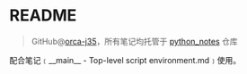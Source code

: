 # README
> GitHub@[orca-j35](https://github.com/orca-j35)，所有笔记均托管于 [python_notes](https://github.com/orca-j35/python_notes) 仓库

配合笔记﹝\_\_main\_\_ - Top-level script environment.md﹞使用。